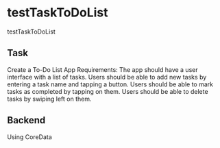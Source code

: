 # testTaskToDoList
testTaskToDoList 
![]()


## Task

Create a To-Do List App
Requirements:
The app should have a user interface with a list of tasks.
Users should be able to add new tasks by entering a task name and tapping a button. Users should be able to mark tasks as completed by tapping on them.
Users should be able to delete tasks by swiping left on them.

## Backend

Using CoreData
